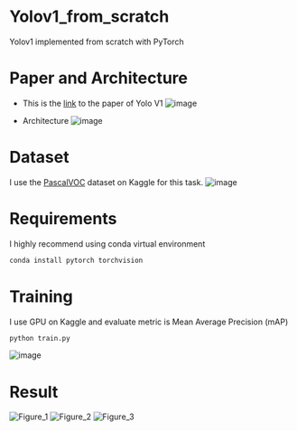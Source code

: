 # Yolov1_from_scratch
Yolov1 implemented from scratch with PyTorch


# Paper and Architecture
- This is the [link](https://arxiv.org/pdf/1506.02640.pdf) to the paper of Yolo V1
![image](https://user-images.githubusercontent.com/71833423/165345528-62e5a868-8415-4e6e-aff1-4b3202e6d29f.png)

- Architecture
![image](https://user-images.githubusercontent.com/71833423/165345794-2d9b1fb7-b4c5-4468-850a-50365bcbb195.png)


# Dataset
I use the [PascalVOC](https://www.kaggle.com/datasets/734b7bcb7ef13a045cbdd007a3c19874c2586ed0b02b4afc86126e89d00af8d2) dataset on Kaggle for this task.
![image](https://user-images.githubusercontent.com/71833423/165568897-ff5c338b-a74a-47cf-be45-c190b064d4ed.png)

# Requirements
I highly recommend using conda virtual environment
```bash
conda install pytorch torchvision
```
# Training 
I use GPU on Kaggle and evaluate metric is Mean Average Precision (mAP)
```bash
python train.py
```
![image](https://user-images.githubusercontent.com/71833423/166062585-16bf531c-79dd-425f-9b3e-7c907b1866bd.png)


# Result 
![Figure_1](https://user-images.githubusercontent.com/71833423/166099016-7e7911ec-94b6-408d-b0be-6d1b99844927.png)
![Figure_2](https://user-images.githubusercontent.com/71833423/166099020-07ecb339-b28e-4abd-8404-a8dc28f8f661.png)
![Figure_3](https://user-images.githubusercontent.com/71833423/166099023-09462670-050e-456f-a87f-51c3baed903c.png)
